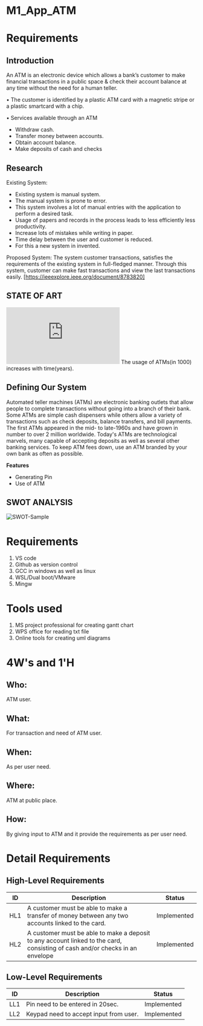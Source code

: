 # M1_App_ATM
# Requirements
## Introduction
An ATM is an electronic device which allows a bank’s customer to make financial transactions in a public space & check their account balance at any time without the need for a human teller.

•	The customer is identified by a plastic ATM card with a magnetic stripe or a plastic smartcard with a chip.

•	Services available through an ATM
-	Withdraw cash.
-	Transfer money between accounts.
-	Obtain account balance.
-	Make deposits of cash and checks

 ## Research
 Existing System:
-	Existing system is manual system.
-	The manual system is prone to error.
-	This system involves a lot of manual entries with the application to perform a desired task.
-	Usage of papers and records in the process leads to less efficiently less productivity.
-	Increase lots of mistakes while writing in paper.
-	Time delay between the user and customer is reduced.
-	For this a new system in invented.
 
Proposed System:
The system customer transactions, satisfies the requirements of the existing system in full-fledged manner.  Through this system, customer can make fast transactions and view the last transactions easily.
 [https://ieeexplore.ieee.org/document/8783820]


## STATE OF ART
![Number of ATM Vs Time!](https://www.theglobaleconomy.com/graph_country.php?p=8&c=India&i=ATM_machines)
The usage of ATMs(in 1000) increases with time(years). 


## Defining Our System
Automated teller machines (ATMs) are electronic banking outlets that allow people to complete transactions without going into a branch of their bank.
Some ATMs are simple cash dispensers while others allow a variety of transactions such as check deposits, balance transfers, and bill payments.
The first ATMs appeared in the mid- to late-1960s and have grown in number to over 2 million worldwide.
Today's ATMs are technological marvels, many capable of accepting deposits as well as several other banking services.
To keep ATM fees down, use an ATM branded by your own bank as often as possible.

**Features**
- Generating Pin
- Use of ATM


## SWOT ANALYSIS
![SWOT-Sample](https://simplybanking.files.wordpress.com/2014/03/indicash.jpg)


# Requirements
1. VS code
2. Github as version control
3. GCC in windows as well as linux
4. WSL/Dual boot/VMware
5. Mingw


# Tools used 
1. MS project professional for creating gantt chart
2. WPS office for reading txt file
3. Online tools for creating uml diagrams


# 4W's and 1'H
## Who:  
ATM user.
## What:
For transaction and need of ATM user.
## When:
 As per user need.
## Where:
ATM at public place.
## How:
By giving input to ATM and it provide the requirements as per user need.


# Detail Requirements

## High-Level Requirements
|ID| Description | Status
|--|--|--|
| HL1 | A customer must be able to make a transfer of money between any two accounts linked to the card. | Implemented
| HL2 | A customer must be able to make a deposit to any account linked to the card, consisting of cash and/or checks in an envelope | Implemented

## Low-Level Requirements
|ID| Description | Status
|--|--|--|
| LL1 | Pin need to be entered in 20sec.|Implemented
| LL2 | Keypad need to accept input from user. | Implemented

